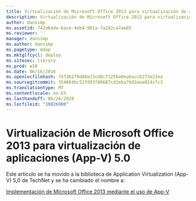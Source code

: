 ```yaml
---
title: Virtualización de Microsoft Office 2013 para virtualización de aplicaciones (App-V) 5.0
description: Virtualización de Microsoft Office 2013 para virtualización de aplicaciones (App-V) 5.0
author: dansimp
ms.assetid: 742e64de-6ace-4eb4-901a-7a282ca7ae85
ms.reviewer: ''
manager: dansimp
ms.author: dansimp
ms.pagetype: mdop
ms.mktglfcycl: deploy
ms.sitesec: library
ms.prod: w10
ms.date: 06/16/2016
ms.openlocfilehash: 747262f9d88e23cd8c73256a0ea6accb273e23ea
ms.sourcegitcommit: 354664bc527d93f80687cd2eba70d1eea024c7c3
ms.translationtype: MT
ms.contentlocale: es-ES
ms.lasthandoff: 06/26/2020
ms.locfileid: "10826900"
---
```

# Virtualización de Microsoft Office 2013 para virtualización de aplicaciones (App-V) 5.0


Este artículo se ha movido a la biblioteca de Application Virtualization (App-V) 5,0 de TechNet y se ha cambiado el nombre a:

[Implementación de Microsoft Office 2013 mediante el uso de App-V](../appv-v5/deploying-microsoft-office-2013-by-using-app-v.md)

 

 





